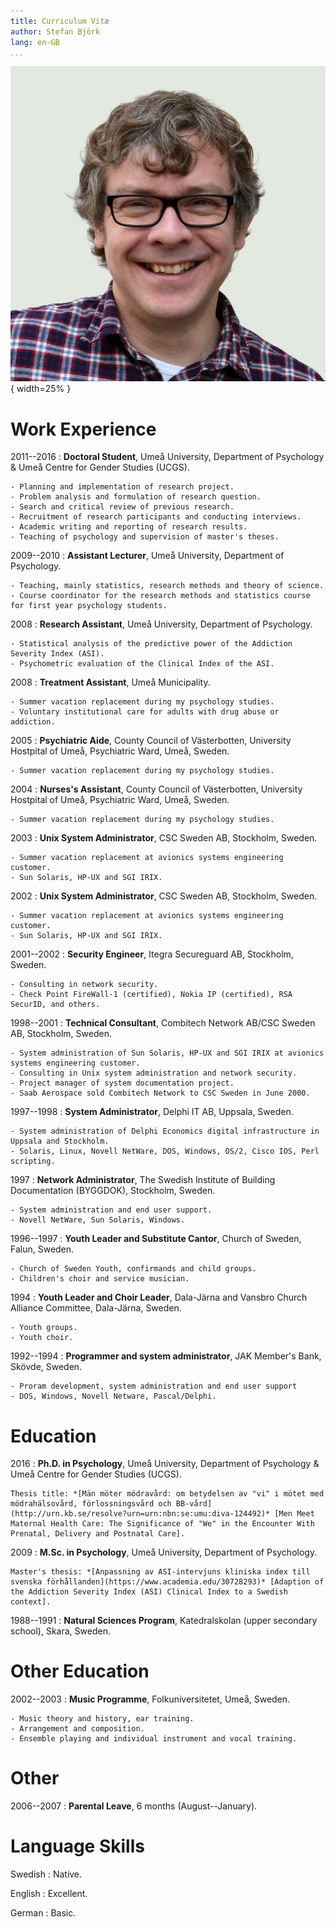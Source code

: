 ```yaml
---
title: Curriculum Vitæ
author: Stefan Björk
lang: en-GB
...
```


![](images/photo.jpg){ width=25% }

# Work Experience

2011--2016
:   **Doctoral Student**, Umeå University, Department of Psychology & Umeå Centre for Gender Studies (UCGS).

    - Planning and implementation of research project.
    - Problem analysis and formulation of research question.
    - Search and critical review of previous research.
    - Recruitment of research participants and conducting interviews.
    - Academic writing and reporting of research results.
    - Teaching of psychology and supervision of master's theses.

2009--2010
:   **Assistant Lecturer**, Umeå University, Department of Psychology.

    - Teaching, mainly statistics, research methods and theory of science.
    - Course coordinator for the research methods and statistics course for first year psychology students.

2008
:   **Research Assistant**, Umeå University, Department of Psychology.

    - Statistical analysis of the predictive power of the Addiction Severity Index (ASI).
    - Psychometric evaluation of the Clinical Index of the ASI.

2008
:   **Treatment Assistant**, Umeå Municipality.

    - Summer vacation replacement during my psychology studies.
    - Voluntary institutional care for adults with drug abuse or addiction.

2005
:   **Psychiatric Aide**, County Council of Västerbotten, University Hostpital of Umeå, Psychiatric Ward, Umeå, Sweden.

    - Summer vacation replacement during my psychology studies.

2004
:   **Nurses's Assistant**, County Council of Västerbotten, University Hostpital of Umeå, Psychiatric Ward, Umeå, Sweden.

    - Summer vacation replacement during my psychology studies.

2003
:   **Unix System Administrator**, CSC Sweden AB, Stockholm, Sweden.

    - Summer vacation replacement at avionics systems engineering customer.
    - Sun Solaris, HP-UX and SGI IRIX.

2002
:   **Unix System Administrator**, CSC Sweden AB, Stockholm, Sweden.

    - Summer vacation replacement at avionics systems engineering customer.
    - Sun Solaris, HP-UX and SGI IRIX.

2001--2002
:   **Security Engineer**, Itegra Secureguard AB, Stockholm, Sweden.

    - Consulting in network security.
    - Check Point FireWall-1 (certified), Nokia IP (certified), RSA SecurID, and others.

1998--2001
:   **Technical Consultant**, Combitech Network AB/CSC Sweden AB, Stockholm, Sweden.

    - System administration of Sun Solaris, HP-UX and SGI IRIX at avionics systems engineering customer.
    - Consulting in Unix system administration and network security.
    - Project manager of system documentation project.
    - Saab Aerospace sold Combitech Network to CSC Sweden in June 2000.

1997--1998
:   **System Administrator**, Delphi IT AB, Uppsala, Sweden.

    - System administration of Delphi Economics digital infrastructure in Uppsala and Stockholm.
    - Solaris, Linux, Novell NetWare, DOS, Windows, OS/2, Cisco IOS, Perl scripting.

1997
:   **Network Administrator**, The Swedish Institute of Building Documentation (BYGGDOK), Stockholm, Sweden.

    - System administration and end user support.
    - Novell NetWare, Sun Solaris, Windows.

1996--1997
:   **Youth Leader and Substitute Cantor**, Church of Sweden, Falun, Sweden.

    - Church of Sweden Youth, confirmands and child groups.
    - Children's choir and service musician.

1994
:   **Youth Leader and Choir Leader**, Dala-Järna and Vansbro Church Alliance Committee, Dala-Järna, Sweden.

    - Youth groups.
    - Youth choir.

1992--1994
:   **Programmer and system administrator**, JAK Member's Bank, Skövde, Sweden.

    - Proram development, system administration and end user support
    - DOS, Windows, Novell Netware, Pascal/Delphi.

# Education

2016
:   **Ph.D. in Psychology**, Umeå University, Department of Psychology & Umeå Centre for Gender Studies (UCGS).

    Thesis title: *[Män möter mödravård: om betydelsen av "vi" i mötet med mödrahälsovård, förlossningsvård och BB-vård](http://urn.kb.se/resolve?urn=urn:nbn:se:umu:diva-124492)* [Men Meet Maternal Health Care: The Significance of "We" in the Encounter With Prenatal, Delivery and Postnatal Care].

2009
:   **M.Sc. in Psychology**, Umeå University, Department of Psychology.

    Master's thesis: *[Anpassning av ASI-intervjuns kliniska index till svenska förhållanden](https://www.academia.edu/30728293)* [Adaption of the Addiction Severity Index (ASI) Clinical Index to a Swedish context].

1988--1991
:   **Natural Sciences Program**, Katedralskolan (upper secondary school), Skara, Sweden.

# Other Education

2002--2003
:   **Music Programme**, Folkuniversitetet, Umeå, Sweden.

    - Music theory and history, ear training.
    - Arrangement and composition.
    - Ensemble playing and individual instrument and vocal training.

# Other

2006--2007
:   **Parental Leave**, 6 months (August--January).

# Language Skills

Swedish
:   Native.

English
:   Excellent.

German
:   Basic.

